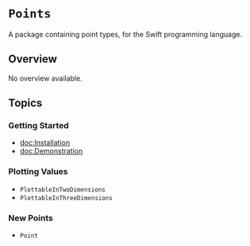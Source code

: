 # ``Points``

A package containing point types, for the Swift programming language.

## Overview

No overview available.

## Topics

### Getting Started

- <doc:Installation>
- <doc:Demonstration>

### Plotting Values

- ``PlottableInTwoDimensions``
- ``PlottableInThreeDimensions``

### New Points

- ``Point``
